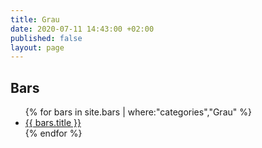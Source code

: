 ```yaml
---
title: Grau
date: 2020-07-11 14:43:00 +02:00
published: false
layout: page
---
```


## Bars

<ul>
{% for bars in site.bars | where:"categories","Grau" %}
<li><a href="{{ bars.url }}"> {{ bars.title }}</a> </li>
{% endfor %}
</ul>